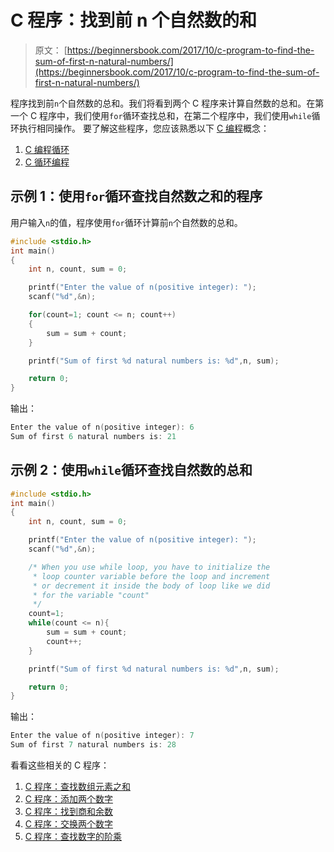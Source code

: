 # C 程序：找到前 n 个自然数的和

> 原文： [https://beginnersbook.com/2017/10/c-program-to-find-the-sum-of-first-n-natural-numbers/](https://beginnersbook.com/2017/10/c-program-to-find-the-sum-of-first-n-natural-numbers/)

程序找到前`n`个自然数的总和。我们将看到两个 C 程序来计算自然数的总和。在第一个 C 程序中，我们使用`for`循环查找总和，在第二个程序中，我们使用`while`循环执行相同操作。
要了解这些程序，您应该熟悉以下 [C 编程](https://beginnersbook.com/2014/01/c-tutorial-for-beginners-with-examples/)概念：

1.  [C 编程循环](https://beginnersbook.com/2014/01/c-for-loop/)
2.  [C 循环编程](https://beginnersbook.com/2014/01/c-while-loop/)

## 示例 1：使用`for`循环查找自然数之和的程序

用户输入`n`的值，程序使用`for`循环计算前`n`个自然数的总和。

```c
#include <stdio.h>
int main()
{
    int n, count, sum = 0;

    printf("Enter the value of n(positive integer): ");
    scanf("%d",&n);

    for(count=1; count <= n; count++)
    {
        sum = sum + count;
    }

    printf("Sum of first %d natural numbers is: %d",n, sum);

    return 0;
}
```

输出：

```c
Enter the value of n(positive integer): 6
Sum of first 6 natural numbers is: 21
```

## 示例 2：使用`while`循环查找自然数的总和

```c
#include <stdio.h>
int main()
{
    int n, count, sum = 0;

    printf("Enter the value of n(positive integer): ");
    scanf("%d",&n);

    /* When you use while loop, you have to initialize the
     * loop counter variable before the loop and increment
     * or decrement it inside the body of loop like we did 
     * for the variable "count"
     */
    count=1;
    while(count <= n){
    	sum = sum + count;
    	count++;
    }

    printf("Sum of first %d natural numbers is: %d",n, sum);

    return 0;
}
```

输出：

```c
Enter the value of n(positive integer): 7
Sum of first 7 natural numbers is: 28
```

看看这些相关的 C 程序：

1.  [C 程序：查找数组元素之和](https://beginnersbook.com/2014/06/c-program-to-find-sum-of-array-elements-using-pointers-recursion-functions/)
2.  [C 程序：添加两个数字](https://beginnersbook.com/2017/09/c-program-to-add-two-numbers/)
3.  [C 程序：找到商和余数](https://beginnersbook.com/2017/09/c-program-to-find-quotient-and-remainder/)
4.  [C 程序：交换两个数字](https://beginnersbook.com/2017/09/c-program-to-swap-two-numbers/)
5.  [C 程序：查找数字的阶乘](https://beginnersbook.com/2014/06/c-program-to-find-factorial-of-number-using-recursion/)